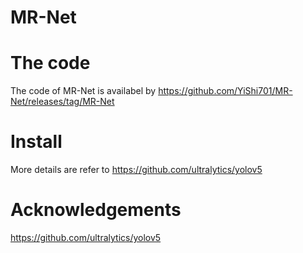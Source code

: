 # MR-Net

# The code
The code of MR-Net is availabel by https://github.com/YiShi701/MR-Net/releases/tag/MR-Net

# Install
More details are refer to https://github.com/ultralytics/yolov5

# Acknowledgements
https://github.com/ultralytics/yolov5
